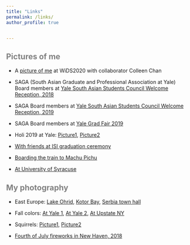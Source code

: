 ```yaml
---
title: "Links"
permalink: /links/
author_profile: true


---
```




<span style='color:grey'> Pictures of me </span>
-----------------------------------------------------

- A [picture of me](https://janasoham.github.io/files/wids1.jpg) at WiDS2020 with collaborator Colleen Chan

- SAGA (South Asian Graduate and Professional Association at Yale) Board members at [Yale South Asian Students Council Welcome Reception, 2018](https://janasoham.github.io/files/saga2018.jpg)

- SAGA Board members at [Yale South Asian Students Council Welcome Reception, 2019](https://janasoham.github.io/files/saga2019.jpg)

- SAGA Board members at [Yale Grad Fair 2019](https://janasoham.github.io/files/grad_fair2019.jpg)

- Holi 2019 at Yale: [Picture1](https://janasoham.github.io/files/holi2019.jpg), [Picture2](https://janasoham.github.io/files/holi2019_2.jpg)

- [With friends at ISI graduation ceremony](https://janasoham.github.io/files/isigrad.jpg)

- [Boarding the train to Machu Pichu](https://janasoham.github.io/files/peru.png)

- [At University of Syracuse](https://janasoham.github.io/files/Usyracuse.png)



<span style='color:grey'> My photography </span>
-----------------------------------------------------
- East Europe: [Lake Ohrid](https://janasoham.github.io/files/ohrid.png), [Kotor Bay](https://janasoham.github.io/files/kotor.png), [Serbia town hall](https://janasoham.github.io/files/serbia.png)

- Fall colors: [At Yale 1](https://janasoham.github.io/files/fall_yale1.png), [At Yale 2](https://janasoham.github.io/files/fall_yale2.png), [At Upstate NY](https://janasoham.github.io/files/fall_ny.png)

- Squirrels: [Picture1](https://janasoham.github.io/files/sqr1.png), [Picture2](https://janasoham.github.io/files/sqr2.png)

- [Fourth of July fireworks in New Haven, 2018](https://janasoham.github.io/files/july4.png)
